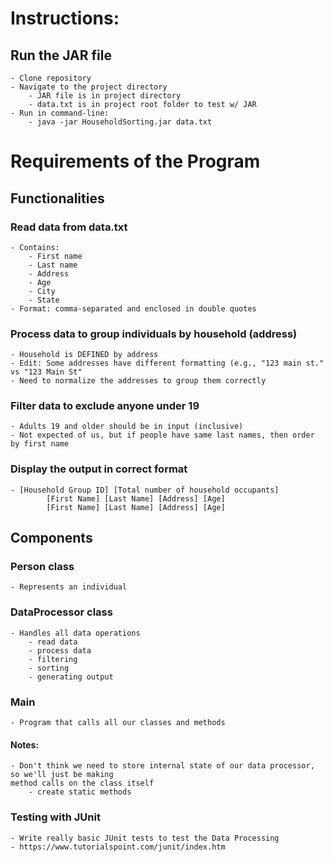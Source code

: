 # Instructions:
## Run the JAR file
    - Clone repository
    - Navigate to the project directory
        - JAR file is in project directory
        - data.txt is in project root folder to test w/ JAR
    - Run in command-line:
        - java -jar HouseholdSorting.jar data.txt

# Requirements of the Program
## Functionalities
### Read data from data.txt
    - Contains:
        - First name
        - Last name
        - Address  
        - Age
        - City
        - State
    - Format: comma-separated and enclosed in double quotes
### Process data to group individuals by household (address)
    - Household is DEFINED by address
    - Edit: Some addresses have different formatting (e.g., "123 main st." vs "123 Main St"
    - Need to normalize the addresses to group them correctly
###  Filter data to exclude anyone under 19
    - Adults 19 and older should be in input (inclusive)
    - Not expected of us, but if people have same last names, then order by first name
### Display the output in correct format
    - [Household Group ID] [Total number of household occupants]  
            [First Name] [Last Name] [Address] [Age] 
            [First Name] [Last Name] [Address] [Age]

## Components
### Person class
    - Represents an individual
### DataProcessor class
    - Handles all data operations
        - read data
        - process data
        - filtering
        - sorting
        - generating output
### Main
    - Program that calls all our classes and methods

#### Notes:
    - Don't think we need to store internal state of our data processor, so we'll just be making
    method calls on the class itself
        - create static methods

### Testing with JUnit
    - Write really basic JUnit tests to test the Data Processing
    - https://www.tutorialspoint.com/junit/index.htm